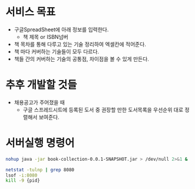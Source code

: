 # 서비스 목표
- 구글SpreadSheet에 아래 정보를 입력한다.
  - 책 제목 or ISBN넘버
- 책 목차를 통해 다루고 있는 기술 정리하여 엑셀칸에 적어준다. 
-  책 마다 커버하는 기술들이 모두 다르다.
- 책들 간의 커버하는 기술의 공통점, 차이점을 볼 수 있게 만든다.

# 추후 개발할 것들
- 채용공고가 주어졌을 때
  - 구글 스프레드시트에 등록된 도서 중 권장할 만한 도서목록을 우선순위 대로 정렬해서 보여준다.

# 서버실행 명령어
```bash
nohup java -jar book-collection-0.0.1-SNAPSHOT.jar > /dev/null 2>&1 &

netstat -tulnp | grep 8080
lsof -i:8080
kill -9 {pid}
```